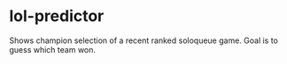 lol-predictor
=============

Shows champion selection of a recent ranked soloqueue game.  Goal is to guess which team won.
